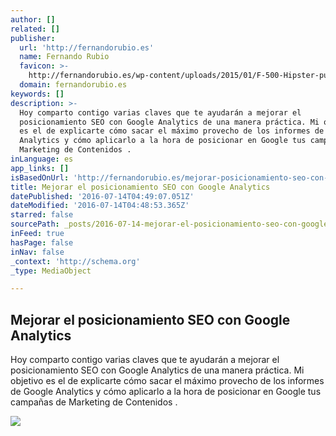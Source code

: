 ```yaml
---
author: []
related: []
publisher:
  url: 'http://fernandorubio.es'
  name: Fernando Rubio
  favicon: >-
    http://fernandorubio.es/wp-content/uploads/2015/01/F-500-Hipster-puntos-blanco-y-azul.png
  domain: fernandorubio.es
keywords: []
description: >-
  Hoy comparto contigo varias claves que te ayudarán a mejorar el
  posicionamiento SEO con Google Analytics de una manera práctica. Mi objetivo
  es el de explicarte cómo sacar el máximo provecho de los informes de Google
  Analytics y cómo aplicarlo a la hora de posicionar en Google tus campañas de
  Marketing de Contenidos .
inLanguage: es
app_links: []
isBasedOnUrl: 'http://fernandorubio.es/mejorar-posicionamiento-seo-con-google-analytics/'
title: Mejorar el posicionamiento SEO con Google Analytics
datePublished: '2016-07-14T04:49:07.051Z'
dateModified: '2016-07-14T04:48:53.365Z'
starred: false
sourcePath: _posts/2016-07-14-mejorar-el-posicionamiento-seo-con-google-analytics.md
inFeed: true
hasPage: false
inNav: false
_context: 'http://schema.org'
_type: MediaObject

---
```

<article style=""><h1>Mejorar el posicionamiento SEO con Google Analytics</h1><p>Hoy comparto contigo varias claves que te ayudarán a mejorar el posicionamiento SEO con Google Analytics de una manera práctica. Mi objetivo es el de explicarte cómo sacar el máximo provecho de los informes de Google Analytics y cómo aplicarlo a la hora de posicionar en Google tus campañas de Marketing de Contenidos .</p><img src="http://fernandorubio.es/wp-content/uploads/2015/09/SEO-con-Google-Analytics-FernandoRubio.jpg" /></article>